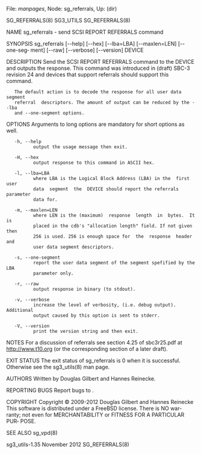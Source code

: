File: *manpages*,  Node: sg_referrals,  Up: (dir)

SG_REFERRALS(8)                    SG3_UTILS                   SG_REFERRALS(8)



NAME
       sg_referrals - send SCSI REPORT REFERRALS command

SYNOPSIS
       sg_referrals  [--help]  [--hex]  [--lba=LBA] [--maxlen=LEN] [--one-seg‐
       ment] [--raw] [--verbose] [--version] DEVICE

DESCRIPTION
       Send the SCSI REPORT REFERRALS command to the DEVICE  and  outputs  the
       response.  This command was introduced in (draft) SBC-3 revision 24 and
       devices that support referrals should support this command.

       The default action is to decode the response for all user data  segment
       referral  descriptors. The amount of output can be reduced by the --lba
       and --one-segment options.

OPTIONS
       Arguments to long options are mandatory for short options as well.

       -h, --help
              output the usage message then exit.

       -H, --hex
              output response to this command in ASCII hex.

       -l, --lba=LBA
              where LBA is the Logical Block Address (LBA) in the  first  user
              data  segment  the  DEVICE should report the referrals parameter
              data for.

       -m, --maxlen=LEN
              where LEN is the (maximum)  response  length  in  bytes.  It  is
              placed in the cdb's "allocation length" field. If not given then
              256 is used. 256 is enough space for  the  response  header  and
              user data segment descriptors.

       -s, --one-segment
              report the user data segment of the segment spefified by the LBA
              parameter only.

       -r, --raw
              output response in binary (to stdout).

       -v, --verbose
              increase the level of verbosity, (i.e. debug output). Additional
              output caused by this option is sent to stderr.

       -V, --version
              print the version string and then exit.

NOTES
       For  a  discussion  of  referrals  see  section  4.25 of sbc3r25.pdf at
       http://www.t10.org (or the corresponding section of a later draft).

EXIT STATUS
       The exit status of sg_referrals is 0 when it is  successful.  Otherwise
       see the sg3_utils(8) man page.

AUTHORS
       Written by Douglas Gilbert and Hannes Reinecke.

REPORTING BUGS
       Report bugs to <dgilbert at interlog dot com>.

COPYRIGHT
       Copyright © 2009-2012 Douglas Gilbert and Hannes Reinecke
       This  software is distributed under a FreeBSD license. There is NO war‐
       ranty; not even for MERCHANTABILITY or FITNESS FOR  A  PARTICULAR  PUR‐
       POSE.

SEE ALSO
       sg_vpd(8)



sg3_utils-1.35                   November 2012                 SG_REFERRALS(8)
